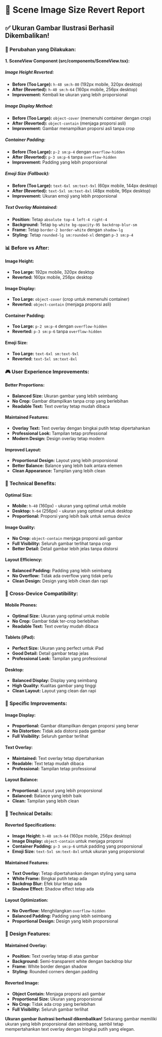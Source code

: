 # 🔄 Scene Image Size Revert Report

## ✅ Ukuran Gambar Ilustrasi Berhasil Dikembalikan!

### 🎯 **Perubahan yang Dilakukan:**

#### **1. SceneView Component (src/components/SceneView.tsx):**

##### **Image Height Reverted:**
- **Before (Too Large):** `h-48 sm:h-80` (192px mobile, 320px desktop)
- **After (Reverted):** `h-40 sm:h-64` (160px mobile, 256px desktop)
- **Improvement:** Kembali ke ukuran yang lebih proporsional

##### **Image Display Method:**
- **Before (Too Large):** `object-cover` (memenuhi container dengan crop)
- **After (Reverted):** `object-contain` (menjaga proporsi asli)
- **Improvement:** Gambar menampilkan proporsi asli tanpa crop

##### **Container Padding:**
- **Before (Too Large):** `p-2 sm:p-4` dengan `overflow-hidden`
- **After (Reverted):** `p-3 sm:p-6` tanpa `overflow-hidden`
- **Improvement:** Padding yang lebih proporsional

##### **Emoji Size (Fallback):**
- **Before (Too Large):** `text-6xl sm:text-9xl` (60px mobile, 144px desktop)
- **After (Reverted):** `text-5xl sm:text-8xl` (48px mobile, 96px desktop)
- **Improvement:** Ukuran emoji yang lebih proporsional

##### **Text Overlay Maintained:**
- **Position:** Tetap `absolute top-4 left-4 right-4`
- **Background:** Tetap `bg-white bg-opacity-95 backdrop-blur-sm`
- **Frame:** Tetap `border-2 border-white` dengan `shadow-lg`
- **Styling:** Tetap `rounded-lg sm:rounded-xl` dengan `p-3 sm:p-4`

### 📊 **Before vs After:**

#### **Image Height:**
- **Too Large:** 192px mobile, 320px desktop
- **Reverted:** 160px mobile, 256px desktop

#### **Image Display:**
- **Too Large:** `object-cover` (crop untuk memenuhi container)
- **Reverted:** `object-contain` (menjaga proporsi asli)

#### **Container Padding:**
- **Too Large:** `p-2 sm:p-4` dengan `overflow-hidden`
- **Reverted:** `p-3 sm:p-6` tanpa `overflow-hidden`

#### **Emoji Size:**
- **Too Large:** `text-6xl sm:text-9xl`
- **Reverted:** `text-5xl sm:text-8xl`

### 🎮 **User Experience Improvements:**

#### **Better Proportions:**
- **Balanced Size:** Ukuran gambar yang lebih seimbang
- **No Crop:** Gambar ditampilkan tanpa crop yang berlebihan
- **Readable Text:** Text overlay tetap mudah dibaca

#### **Maintained Features:**
- **Overlay Text:** Text overlay dengan bingkai putih tetap dipertahankan
- **Professional Look:** Tampilan tetap professional
- **Modern Design:** Design overlay tetap modern

#### **Improved Layout:**
- **Proportional Design:** Layout yang lebih proporsional
- **Better Balance:** Balance yang lebih baik antara elemen
- **Clean Appearance:** Tampilan yang lebih clean

### 🚀 **Technical Benefits:**

#### **Optimal Size:**
- **Mobile:** `h-40` (160px) - ukuran yang optimal untuk mobile
- **Desktop:** `h-64` (256px) - ukuran yang optimal untuk desktop
- **Proportional:** Proporsi yang lebih baik untuk semua device

#### **Image Quality:**
- **No Crop:** `object-contain` menjaga proporsi asli gambar
- **Full Visibility:** Seluruh gambar terlihat tanpa crop
- **Better Detail:** Detail gambar lebih jelas tanpa distorsi

#### **Layout Efficiency:**
- **Balanced Padding:** Padding yang lebih seimbang
- **No Overflow:** Tidak ada overflow yang tidak perlu
- **Clean Design:** Design yang lebih clean dan rapi

### 📱 **Cross-Device Compatibility:**

#### **Mobile Phones:**
- **Optimal Size:** Ukuran yang optimal untuk mobile
- **No Crop:** Gambar tidak ter-crop berlebihan
- **Readable Text:** Text overlay mudah dibaca

#### **Tablets (iPad):**
- **Perfect Size:** Ukuran yang perfect untuk iPad
- **Good Detail:** Detail gambar tetap jelas
- **Professional Look:** Tampilan yang professional

#### **Desktop:**
- **Balanced Display:** Display yang seimbang
- **High Quality:** Kualitas gambar yang tinggi
- **Clean Layout:** Layout yang clean dan rapi

### 🎯 **Specific Improvements:**

#### **Image Display:**
- **Proportional:** Gambar ditampilkan dengan proporsi yang benar
- **No Distortion:** Tidak ada distorsi pada gambar
- **Full Visibility:** Seluruh gambar terlihat

#### **Text Overlay:**
- **Maintained:** Text overlay tetap dipertahankan
- **Readable:** Text tetap mudah dibaca
- **Professional:** Tampilan tetap professional

#### **Layout Balance:**
- **Proportional:** Layout yang lebih proporsional
- **Balanced:** Balance yang lebih baik
- **Clean:** Tampilan yang lebih clean

### 🔧 **Technical Details:**

#### **Reverted Specifications:**
- **Image Height:** `h-40 sm:h-64` (160px mobile, 256px desktop)
- **Image Display:** `object-contain` untuk menjaga proporsi
- **Container Padding:** `p-3 sm:p-6` untuk padding yang proporsional
- **Emoji Size:** `text-5xl sm:text-8xl` untuk ukuran yang proporsional

#### **Maintained Features:**
- **Text Overlay:** Tetap dipertahankan dengan styling yang sama
- **White Frame:** Bingkai putih tetap ada
- **Backdrop Blur:** Efek blur tetap ada
- **Shadow Effect:** Shadow effect tetap ada

#### **Layout Optimization:**
- **No Overflow:** Menghilangkan `overflow-hidden`
- **Balanced Padding:** Padding yang lebih seimbang
- **Proportional Design:** Design yang lebih proporsional

### 🎨 **Design Features:**

#### **Maintained Overlay:**
- **Position:** Text overlay tetap di atas gambar
- **Background:** Semi-transparent white dengan backdrop blur
- **Frame:** White border dengan shadow
- **Styling:** Rounded corners dengan padding

#### **Reverted Image:**
- **Object Contain:** Menjaga proporsi asli gambar
- **Proportional Size:** Ukuran yang proporsional
- **No Crop:** Tidak ada crop yang berlebihan
- **Full Visibility:** Seluruh gambar terlihat

**Ukuran gambar ilustrasi berhasil dikembalikan!** Sekarang gambar memiliki ukuran yang lebih proporsional dan seimbang, sambil tetap mempertahankan text overlay dengan bingkai putih yang elegan.
